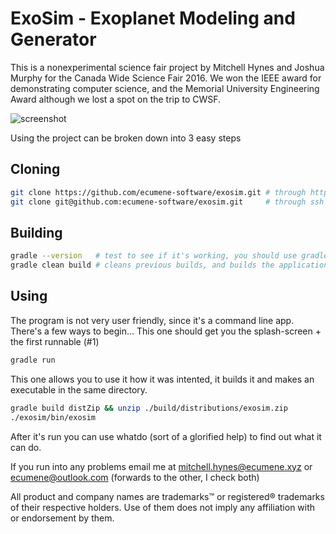 ExoSim - Exoplanet Modeling and Generator
=================================
This is a nonexperimental science fair project by Mitchell Hynes and Joshua Murphy for the Canada Wide Science Fair 2016.
We won the IEEE award for demonstrating computer science, and the Memorial University Engineering Award although we lost a spot on the trip to CWSF.

![screenshot](http://i.imgur.com/dDccZhy.png)

Using the project can be broken down into 3 easy steps

Cloning
----------------------------------
`````````bash
git clone https://github.com/ecumene-software/exosim.git # through https
git clone git@github.com:ecumene-software/exosim.git     # through ssh (requires key)
`````````

Building
----------------------------------
`````````bash
gradle --version   # test to see if it's working, you should use gradle 2.11
gradle clean build # cleans previous builds, and builds the application
`````````

Using
----------------------------------
The program is not very user friendly, since it's a command line app. There's a few ways to begin...
This one should get you the splash-screen + the first runnable (#1)
`````````bash
gradle run
`````````
This one allows you to use it how it was intented, it builds it and makes an executable in the same directory.
`````````bash
gradle build distZip && unzip ./build/distributions/exosim.zip
./exosim/bin/exosim
`````````
After it's run you can use whatdo (sort of a glorified help) to find out what it can do.

If you run into any problems email me at mitchell.hynes@ecumene.xyz or ecumene@outlook.com (forwards to the other, I check both)

All product and company names are trademarks™ or registered® trademarks of their respective holders. Use of them does not imply any affiliation with or endorsement by them. 
